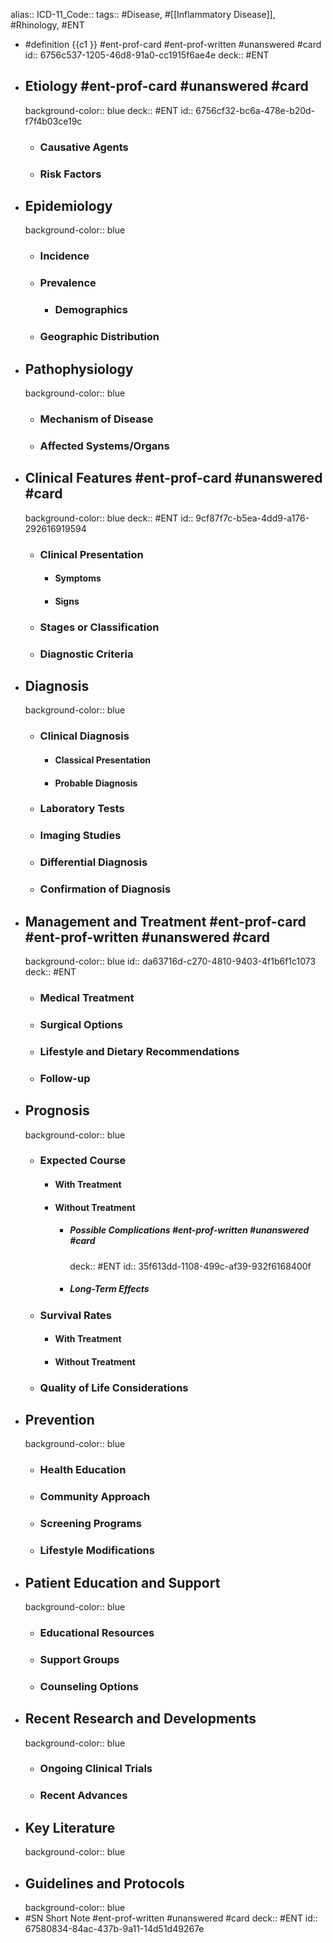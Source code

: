 alias::
ICD-11_Code::
tags:: #Disease, #[[Inflammatory Disease]], #Rhinology, #ENT

- #definition {{c1 }} #ent-prof-card #ent-prof-written #unanswered #card
  id:: 6756c537-1205-46d8-91a0-cc1915f6ae4e
  deck:: #ENT
- ## Etiology #ent-prof-card #unanswered #card
  background-color:: blue
  deck:: #ENT
  id:: 6756cf32-bc6a-478e-b20d-f7f4b03ce19c
  - ### Causative Agents
  - ### Risk Factors
- ## Epidemiology
  background-color:: blue
  - ### Incidence
  - ### Prevalence
    - ### Demographics
  - ### Geographic Distribution
- ## Pathophysiology
  background-color:: blue
  - ### Mechanism of Disease
  - ### Affected Systems/Organs
- ## Clinical Features #ent-prof-card #unanswered #card
  background-color:: blue
  deck:: #ENT
  id:: 9cf87f7c-b5ea-4dd9-a176-292616919594
  - ### Clinical Presentation
    - #### Symptoms
    - #### Signs
  - ### Stages or Classification
  - ### Diagnostic Criteria
- ## Diagnosis
  background-color:: blue
  - ### Clinical Diagnosis
    - #### Classical Presentation
    - #### Probable Diagnosis
  - ### Laboratory Tests
  - ### Imaging Studies
  - ### Differential Diagnosis
  - ### Confirmation of Diagnosis
- ## Management and Treatment #ent-prof-card #ent-prof-written #unanswered #card
  background-color:: blue
  id:: da63716d-c270-4810-9403-4f1b6f1c1073
  deck:: #ENT
  - ### Medical Treatment
  - ### Surgical Options
  - ### Lifestyle and Dietary Recommendations
  - ### Follow-up
- ## Prognosis
  background-color:: blue
  - ### Expected Course
    - #### With Treatment
    - #### Without Treatment
      - ##### Possible Complications #ent-prof-written #unanswered #card
        deck:: #ENT
        id:: 35f613dd-1108-499c-af39-932f6168400f
      - ##### Long-Term Effects
  - ### Survival Rates
    - #### With Treatment
    - #### Without Treatment
  - ### Quality of Life Considerations
- ## Prevention
  background-color:: blue
  - ### Health Education
  - ### Community Approach
  - ### Screening Programs
  - ### Lifestyle Modifications
- ## Patient Education and Support
  background-color:: blue
  - ### Educational Resources
  - ### Support Groups
  - ### Counseling Options
- ## Recent Research and Developments
  background-color:: blue
  - ### Ongoing Clinical Trials
  - ### Recent Advances
- ## Key Literature
  background-color:: blue
- ## Guidelines and Protocols
  background-color:: blue
- #SN Short Note #ent-prof-written #unanswered #card
  deck:: #ENT
  id:: 67580834-84ac-437b-9a11-14d51d49267e
